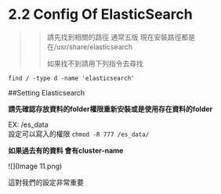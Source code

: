 # 2.2 Config Of ElasticSearch

>>請先找到相關的路徑 
>>通常五版 現在安裝路徑都是在/usr/share/elasticsearch     
>>
>>如果找不到請用下列指令去尋找

`find / -type d -name 'elasticsearch'`


##Setting Elasticsearch

**請先確認存放資料的folder權限重新安裝或是使用存在資料的folder** 

EX: /es_data    
設定可以寫入的權限
`chmod -R 777 /es_data/`

**如果過去有的資料 會有cluster-name**

![](Image 11.png)

這對我們的設定非常重要 



    